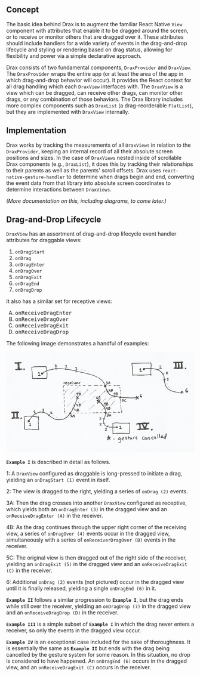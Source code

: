 ## Concept

The basic idea behind Drax is to augment the familiar React Native `View` component with attributes that enable it to be dragged around the screen, or to receive or monitor others that are dragged over it. These attributes should include handlers for a wide variety of events in the drag-and-drop lifecycle and styling or rendering based on drag status, allowing for flexibility and power via a simple declarative approach.

Drax consists of two fundamental components, `DraxProvider` and `DraxView`. The `DraxProvider` wraps the entire app (or at least the area of the app in which drag-and-drop behavior will occur). It provides the React context for all drag handling which each `DraxView` interfaces with. The `DraxView` is a view which can be dragged, can receive other drags, can monitor other drags, or any combination of those behaviors. The Drax library includes more complex components such as `DraxList` (a drag-reorderable `FlatList`), but they are implemented with `DraxView` internally.

## Implementation

Drax works by tracking the measurements of all `DraxViews` in relation to the `DraxProvider`, keeping an internal record of all their absolute screen positions and sizes. In the case of `DraxViews` nested inside of scrollable Drax components (e.g., `DraxList`), it does this by tracking their relationships to their parents as well as the parents' scroll offsets. Drax uses `react-native-gesture-handler` to determine when drags begin and end, converting the event data from that library into absolute screen coordinates to determine interactions between `DraxViews`.

*(More documentation on this, including diagrams, to come later.)*

## Drag-and-Drop Lifecycle

`DraxView` has an assortment of drag-and-drop lifecycle event handler attributes for draggable views:

1. `onDragStart`
2. `onDrag`
3. `onDragEnter`
4. `onDragOver`
5. `onDragExit`
6. `onDragEnd`
7. `onDragDrop`

It also has a similar set for receptive views:

<ol type="A">
  <li><tt>onReceiveDragEnter</tt></li>
  <li><tt>onReceiveDragOver</tt></li>
  <li><tt>onReceiveDragExit</tt></li>
  <li><tt>onReceiveDragDrop</tt></li>
</ol>

The following image demonstrates a handful of examples:

![Drag-and-drop event examples](images/drag-drop-events.jpg)

**`Example I`** is described in detail as follows.

1: A `DraxView` configured as draggable is long-pressed to initiate a drag, yielding an `onDragStart (1)` event in itself.

2: The view is dragged to the right, yielding a series of `onDrag (2)` events.

3A: Then the drag crosses into another `DraxView` configured as receptive, which yields both an `onDragEnter (3)` in the dragged view and an `onReceiveDragEnter (A)` in the receiver.

4B: As the drag continues through the upper right corner of the receiving view, a series of `onDragOver (4)` events occur in the dragged view, simultaneously with a series of `onReceiverDragOver (B)` events in the receiver.

5C: The original view is then dragged out of the right side of the receiver, yielding an `onDragExit (5)` in the dragged view and an `onReceiveDragExit (C)` in the receiver.

6: Additional `onDrag (2)` events (not pictured) occur in the dragged view until it is finally released, yielding a single `onDragEnd (6)` in it.

**`Example II`** follows a similar progression to **`Example I`**, but the drag ends while still over the receiver, yielding an `onDragDrop (7)` in the dragged view and an `onReceiveDragDrop (D)` in the receiver.

**`Example III`** is a simple subset of **`Example I`** in which the drag never enters a receiver, so only the events in the dragged view occur.

**`Example IV`** is an exceptional case included for the sake of thoroughness. It is essentially the same as **`Example II`** but ends with the drag being cancelled by the gesture system for some reason. In this situation, no drop is considered to have happened. An `onDragEnd (6)` occurs in the dragged view, and an `onReceiveDragExit (C)` occurs in the receiver.
